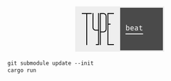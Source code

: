 <p align="center">
  <img src="./ui/logo/screenshot.png" alt="Typebeat logo" width="200" />
</p>

```
git submodule update --init
cargo run
```
